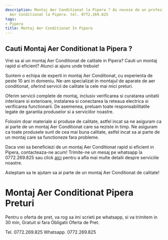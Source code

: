 ```yaml
---
description: Montaj Aer Conditionat la Pipera ? Ai nevoie de un profesionist in Montaj
  Aer Conditionat la Pipera. tel. 0772.269.825
tags:
- Pipera
title: Montaj Aer Conditionat In Pipera
---
```



## Cauti Montaj Aer Conditionat la Pipera ?

Vrei sa ai un montaj Aer Conditionat de calitate in Pipera? Cauti un montaj rapid si eficient? Atunci ai ajuns unde trebuie! 

Suntem o echipa de experti in montaj Aer Conditionat, cu experienta de peste 10 ani in domeniu. Ne-am specializat in montajul de aparate de aer conditionat, oferind servicii de calitate la cele mai mici preturi. 

Oferim servicii complete de montaj, inclusiv verificarea si curatarea unitatii interioare si exterioare, instalarea si conectarea la reteaua electrica si verificarea functionarii. De asemenea, preluam toate responsabilitatile legate de garantia produselor si a serviciilor noastre.

Folosim doar materiale si produse de calitate, astfel incat sa ne asiguram ca ai parte de un montaj Aer Conditionat care sa reziste in timp. Ne asiguram ca toate produsele sunt de cea mai buna calitate, astfel incat sa ai parte de un montaj care sa functioneze fara probleme.

Daca vrei sa beneficiezi de un montaj Aer Conditionat rapid si eficient in Pipera, contacteaza-ne acum! Trimite-ne un mesaj pe whatsapp la 0772.269.825 sau click <a href="https://www.olx.ro/oferta/montaj-aer-conditionat-in-pipera-la-cele-mai-mici-preturi-ID6V3X5.html">aici</a> pentru a afla mai multe detalii despre serviciile noastre. 

Asteptam sa te ajutam sa ai parte de un montaj Aer Conditionat de calitate!

# Montaj Aer Conditionat Pipera Preturi
Pentru o oferta de pret, va rog sa imi scrieti pe whatsapp, si va trimitem in 30 min, Gratuit si fara Obligatii Oferta de Pret.

Tel. 0772.269.825
Whatsapp. 0772.269.825